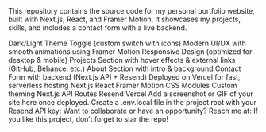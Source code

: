 <?xml version="1.0" encoding="UTF-8"?>
<readme>
  <title>Prathamesh Gongle — Portfolio Website</title>

  <summary>
    This repository contains the source code for my personal portfolio website, built with Next.js, React, and Framer Motion. It showcases my projects, skills, and includes a contact form with a live backend.
  </summary>

  <liveDemo><![CDATA[Add your Vercel link here after deployment]]></liveDemo>

  <features>
    <feature>Dark/Light Theme Toggle (custom switch with icons)</feature>
    <feature>Modern UI/UX with smooth animations using Framer Motion</feature>
    <feature>Responsive Design (optimized for desktop &amp; mobile)</feature>
    <feature>Projects Section with hover effects &amp; external links (GitHub, Behance, etc.)</feature>
    <feature>About Section with intro &amp; background</feature>
    <feature>Contact Form with backend (Next.js API + Resend)</feature>
    <feature>Deployed on Vercel for fast, serverless hosting</feature>
  </features>

  <techStack>
    <frontend>
      <item>Next.js</item>
      <item>React</item>
      <item>Framer Motion</item>
    </frontend>
    <styling>
      <item>CSS Modules</item>
      <item>Custom theming</item>
    </styling>
    <backend>
      <item>Next.js API Routes</item>
    </backend>
    <emailService>
      <item>Resend</item>
    </emailService>
    <deployment>
      <item>Vercel</item>
    </deployment>
  </techStack>

  <preview>
    <note>Add a screenshot or GIF of your site here once deployed.</note>
  </preview>

  <gettingStarted>
    <step index="1" title="Clone the repo">
      <code><![CDATA[
git clone https://github.com/prathameshgongle/prathamesh-gongle-portfolio.git
cd prathamesh-gongle-portfolio
      ]]></code>
    </step>
    <step index="2" title="Install dependencies">
      <code><![CDATA[
npm install
# or
yarn install
      ]]></code>
    </step>
    <step index="3" title="Add environment variables">
      <instruction>Create a .env.local file in the project root with your Resend API key:</instruction>
      <code><![CDATA[
RESEND_API_KEY=your_resend_api_key_here
      ]]></code>
    </step>
    <step index="4" title="Run locally">
      <code><![CDATA[
npm run dev
# or
yarn dev
      ]]></code>
      <open><![CDATA[http://localhost:3000]]></open>
    </step>
  </gettingStarted>

  <contact>
    <intro>Want to collaborate or have an opportunity? Reach me at:</intro>
    <links>
      <link type="LinkedIn"><![CDATA[https://linkedin.com/in/prathameshgongle]]></link>
      <link type="GitHub"><![CDATA[https://github.com/prathameshgongle]]></link>
      <link type="Email"><![CDATA[your.email@example.com]]></link>
    </links>
  </contact>

  <extras>
    <starPrompt>If you like this project, don’t forget to star the repo!</starPrompt>
  </extras>
</readme>
